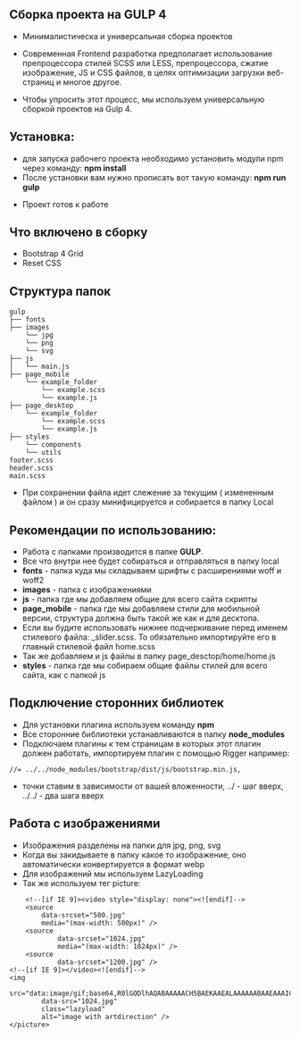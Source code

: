 ## Сборка проекта на GULP 4

* Минималистическа и универсальная сборка проектов

* Современная Frontend разработка предполагает использование препроцессора стилей SCSS или LESS, препроцессора, сжатие изображение, JS и CSS файлов, в целях оптимизации загрузки веб-страниц и многое другое.

* Чтобы упросить этот процесс, мы используем универсальную сборкой проектов на Gulp 4.


## Установка:
<ul>
    <li>для запуска рабочего проекта необходимо установить модули npm через команду: <b>npm install</b></li>
    <li>После установки вам нужно прописать вот такую команду: <b>npm run gulp</b></li>
</ul>

* Проект готов к работе

## Что включено в сборку
* Bootstrap 4 Grid
* Reset CSS

## Структура папок
```
gulp
├── fonts
├── images
    └── jpg
    └── png
    └── svg
├── js
│   └── main.js
├── page_mobile
    └── example_folder
        └── example.scss
        └── example.js
├── page_desktop
    └── example_folder
        └── example.scss
        └── example.js
├── styles
    └── components
    └── utils
footer.scss
header.scss
main.scss
```
* При сохранении файла идет слежение за текущим ( измененным файлом ) и он сразу минифицируется и собирается в папку Local

## Рекомендации по использованию:

* Работа с папками производится в папке <b>GULP</b>.
* Все что внутри нее будет собираться и отправляться в папку local
* <b>fonts</b> - папка куда мы складываем шрифты с расширениями woff и woff2
* <b>images</b> - папка с изображениями
* <b>js</b> - папка где мы добавляем общие для всего сайта скрипты
* <b>page_mobile</b> - папка где мы добавляем стили для мобильной версии, структура должна быть такой же как и для десктопа.
* Если вы будите использовать нижнее подчеркивание перед именем стилевого файла: _slider.scss. То обязательно импортируйте его в главный стилевой файл home.scss
* Так же добавляем и js файлы в папку page_desctop/home/home.js
* <b>styles</b> - папка где мы собираем общие файлы стилей для всего сайта, как с папкой js

## Подключение сторонних библиотек

* Для установки плагина используем команду <b>npm</b>
* Все сторонние библиотеки устанавливаются в папку <b>node_modules</b>
* Подключаем плагины к тем страницам в которых этот плагин должен работать, импортируем плагин с помощью Rigger например: 
```
//= ../../node_modules/bootstrap/dist/js/bootstrap.min.js,
```
* точки ставим в зависимости от вашей вложенности, ../ - шаг вверх, ../../ - два шага вверх

## Работа с изображениями

* Изображения разделены на папки для jpg, png, svg
* Когда вы закидываете в папку какое то изображение, оно автоматически конвертируется в формат webp
* Для изображений мы используем LazyLoading
* Так же используем тег picture:
```
	<!--[if IE 9]><video style="display: none"><![endif]-->
	<source
		data-srcset="500.jpg"
		media="(max-width: 500px)" />
	<source
			data-srcset="1024.jpg"
			media="(max-width: 1024px)" />
	<source
			data-srcset="1200.jpg" />
<!--[if IE 9]></video><![endif]-->
<img
		src="data:image/gif;base64,R0lGODlhAQABAAAAACH5BAEKAAEALAAAAAABAAEAAAICTAEAOw=="
		data-src="1024.jpg"
		class="lazyload"
		alt="image with artdirection" />
</picture>

```
